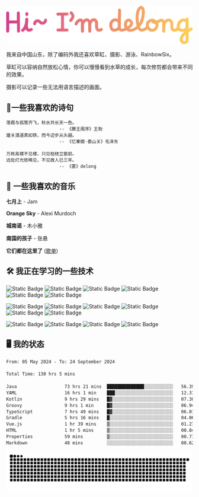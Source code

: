 ![hi](hi.svg)

我来自中国山东，除了编码外我还喜欢草缸、摄影、游泳、RainbowSix。

草缸可以容纳自然放松心情，你可以慢慢看到水草的成长，每次修剪都会带来不同的效果。

摄影可以记录一些无法用语言描述的画面。

## 📖一些我喜欢的诗句

```text
落霞与孤鹜齐飞，秋水共长天一色。
					-- 《滕王阁序》王勃
雄关漫道真如铁，而今迈步从头越。
					-- 《忆秦娥·娄山关》毛泽东
					
万栋高楼不见楼，只见枯枝立窗前。
远处灯光依稀见，不见故人已三年。
					-- 《雾》delong
```

## 🎵 一些我喜欢的音乐

**七月上** - Jam

**Orange Sky** - Alexi Murdoch

**城南谣** - 木小雅

**南国的孩子** - 张悬

**它们都在这里了**
([歌单](https://y.music.163.com/m/playlist?app_version=8.9.90&id=2086393068&userid=1360983921&dlt=0846&creatorId=1360983921))

## 🛠️ 我正在学习的一些技术

![Static Badge](https://img.shields.io/badge/spring-black?logo=spring)
![Static Badge](https://img.shields.io/badge/springboot-black?logo=springboot)
![Static Badge](https://img.shields.io/badge/gradle-black?logo=gradle)
![Static Badge](https://img.shields.io/badge/maven-black?logo=apachemaven)
![Static Badge](https://img.shields.io/badge/linux-black?logo=linux)
![Static Badge](https://img.shields.io/badge/mysql-black?logo=mysql)

![Static Badge](https://img.shields.io/badge/docker-black?logo=docker)
![Static Badge](https://img.shields.io/badge/redis-black?logo=redis)
![Static Badge](https://img.shields.io/badge/git-black?logo=git)
![Static Badge](https://img.shields.io/badge/github-black?logo=github)
![Static Badge](https://img.shields.io/badge/vue-black?logo=vuedotjs)
![Static Badge](https://img.shields.io/badge/typescript-black?logo=typescript)

![Static Badge](https://img.shields.io/badge/npm-black?logo=npm)
![Static Badge](https://img.shields.io/badge/pnpm-black?logo=pnpm)
![Static Badge](https://img.shields.io/badge/vite-black?logo=vite)
![Static Badge](https://img.shields.io/badge/antdesign-black?logo=antdesign)

## 🖥️ 我的状态

<!--START_SECTION:waka-->

```txt
From: 05 May 2024 - To: 24 September 2024

Total Time: 130 hrs 5 mins

Java                  73 hrs 21 mins  ██████████████░░░░░░░░░░░   56.39 %
YAML                  16 hrs 1 min    ███░░░░░░░░░░░░░░░░░░░░░░   12.31 %
Kotlin                9 hrs 29 mins   █▓░░░░░░░░░░░░░░░░░░░░░░░   07.30 %
Groovy                9 hrs 1 min     █▓░░░░░░░░░░░░░░░░░░░░░░░   06.94 %
TypeScript            7 hrs 49 mins   █▓░░░░░░░░░░░░░░░░░░░░░░░   06.01 %
Gradle                5 hrs 16 mins   █░░░░░░░░░░░░░░░░░░░░░░░░   04.06 %
Vue.js                1 hr 39 mins    ▒░░░░░░░░░░░░░░░░░░░░░░░░   01.27 %
HTML                  1 hr 5 mins     ▒░░░░░░░░░░░░░░░░░░░░░░░░   00.84 %
Properties            59 mins         ▒░░░░░░░░░░░░░░░░░░░░░░░░   00.77 %
Markdown              48 mins         ░░░░░░░░░░░░░░░░░░░░░░░░░   00.62 %
```

<!--END_SECTION:waka-->

<picture>
  <source media="(prefers-color-scheme: dark)" srcset="https://raw.githubusercontent.com/Contour-D/Contour-D/output/github-snake-dark.svg" />
  <source media="(prefers-color-scheme: light)" srcset="https://raw.githubusercontent.com/Contour-D/Contour-D/output/github-snake.svg" />
  <img alt="github-snake" src="https://raw.githubusercontent.com/Contour-D/Contour-D/output/github-snake.svg" />
</picture>